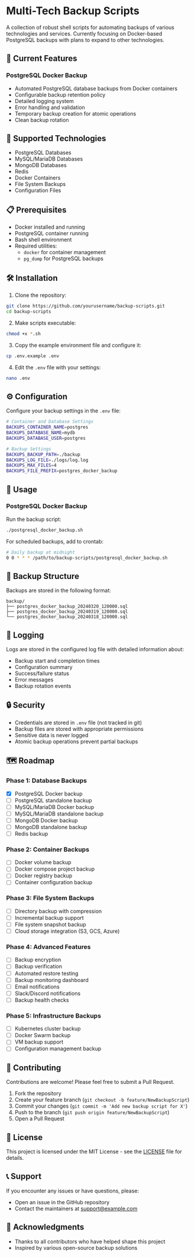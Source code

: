 # Multi-Tech Backup Scripts

A collection of robust shell scripts for automating backups of various technologies and services. Currently focusing on Docker-based PostgreSQL backups with plans to expand to other technologies.

## 🚀 Current Features

### PostgreSQL Docker Backup

- Automated PostgreSQL database backups from Docker containers
- Configurable backup retention policy
- Detailed logging system
- Error handling and validation
- Temporary backup creation for atomic operations
- Clean backup rotation

## 🚀 Supported Technologies

- PostgreSQL Databases
- MySQL/MariaDB Databases
- MongoDB Databases
- Redis
- Docker Containers
- File System Backups
- Configuration Files

## 📋 Prerequisites

- Docker installed and running
- PostgreSQL container running
- Bash shell environment
- Required utilities:
  - `docker` for container management
  - `pg_dump` for PostgreSQL backups

## 🛠️ Installation

1. Clone the repository:

```bash
git clone https://github.com/yourusername/backup-scripts.git
cd backup-scripts
```

2. Make scripts executable:

```bash
chmod +x *.sh
```

3. Copy the example environment file and configure it:

```bash
cp .env.example .env
```

4. Edit the `.env` file with your settings:

```bash
nano .env
```

## ⚙️ Configuration

Configure your backup settings in the `.env` file:

```bash
# Container and Database Settings
BACKUPS_CONTAINER_NAME=postgres
BACKUPS_DATABASE_NAME=mydb
BACKUPS_DATABASE_USER=postgres

# Backup Settings
BACKUPS_BACKUP_PATH=./backup
BACKUPS_LOG_FILE=./logs/log.log
BACKUPS_MAX_FILES=4
BACKUPS_FILE_PREFIX=postgres_docker_backup
```

## 🚀 Usage

### PostgreSQL Docker Backup

Run the backup script:

```bash
./postgresql_docker_backup.sh
```

For scheduled backups, add to crontab:

```bash
# Daily backup at midnight
0 0 * * * /path/to/backup-scripts/postgresql_docker_backup.sh
```

## 📁 Backup Structure

Backups are stored in the following format:

```
backup/
├── postgres_docker_backup_20240320_120000.sql
├── postgres_docker_backup_20240319_120000.sql
└── postgres_docker_backup_20240318_120000.sql
```

## 📝 Logging

Logs are stored in the configured log file with detailed information about:

- Backup start and completion times
- Configuration summary
- Success/failure status
- Error messages
- Backup rotation events

## 🔒 Security

- Credentials are stored in `.env` file (not tracked in git)
- Backup files are stored with appropriate permissions
- Sensitive data is never logged
- Atomic backup operations prevent partial backups

## 🗺️ Roadmap

### Phase 1: Database Backups

- [x] PostgreSQL Docker backup
- [ ] PostgreSQL standalone backup
- [ ] MySQL/MariaDB Docker backup
- [ ] MySQL/MariaDB standalone backup
- [ ] MongoDB Docker backup
- [ ] MongoDB standalone backup
- [ ] Redis backup

### Phase 2: Container Backups

- [ ] Docker volume backup
- [ ] Docker compose project backup
- [ ] Docker registry backup
- [ ] Container configuration backup

### Phase 3: File System Backups

- [ ] Directory backup with compression
- [ ] Incremental backup support
- [ ] File system snapshot backup
- [ ] Cloud storage integration (S3, GCS, Azure)

### Phase 4: Advanced Features

- [ ] Backup encryption
- [ ] Backup verification
- [ ] Automated restore testing
- [ ] Backup monitoring dashboard
- [ ] Email notifications
- [ ] Slack/Discord notifications
- [ ] Backup health checks

### Phase 5: Infrastructure Backups

- [ ] Kubernetes cluster backup
- [ ] Docker Swarm backup
- [ ] VM backup support
- [ ] Configuration management backup

## 🤝 Contributing

Contributions are welcome! Please feel free to submit a Pull Request.

1. Fork the repository
2. Create your feature branch (`git checkout -b feature/NewBackupScript`)
3. Commit your changes (`git commit -m 'Add new backup script for X'`)
4. Push to the branch (`git push origin feature/NewBackupScript`)
5. Open a Pull Request

## 📝 License

This project is licensed under the MIT License - see the [LICENSE](LICENSE) file for details.

## 📞 Support

If you encounter any issues or have questions, please:

- Open an issue in the GitHub repository
- Contact the maintainers at support@example.com

## 🙏 Acknowledgments

- Thanks to all contributors who have helped shape this project
- Inspired by various open-source backup solutions
